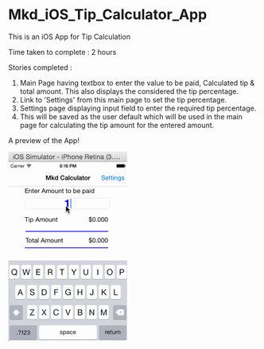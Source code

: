 # Mkd_iOS_Tip_Calculator_App
This is an iOS App for Tip Calculation

Time taken to complete : 2 hours

Stories completed : 

1. Main Page having textbox to enter the value to be paid, Calculated tip & total amount. This also displays the considered the tip percentage. 
2. Link to 'Settings' from this main page to set the tip percentage.
3. Settings page displaying input field to enter the required tip percentage. 
4. This will be saved as the user default which will be used in the main page for calculating the tip amount for the entered amount. 

A preview of the App!

![alt tag](https://raw.githubusercontent.com/vmkolli/Mkd_iOS_Tip_Calculator_App/master/MkdTipCalculatorDemo.gif)

